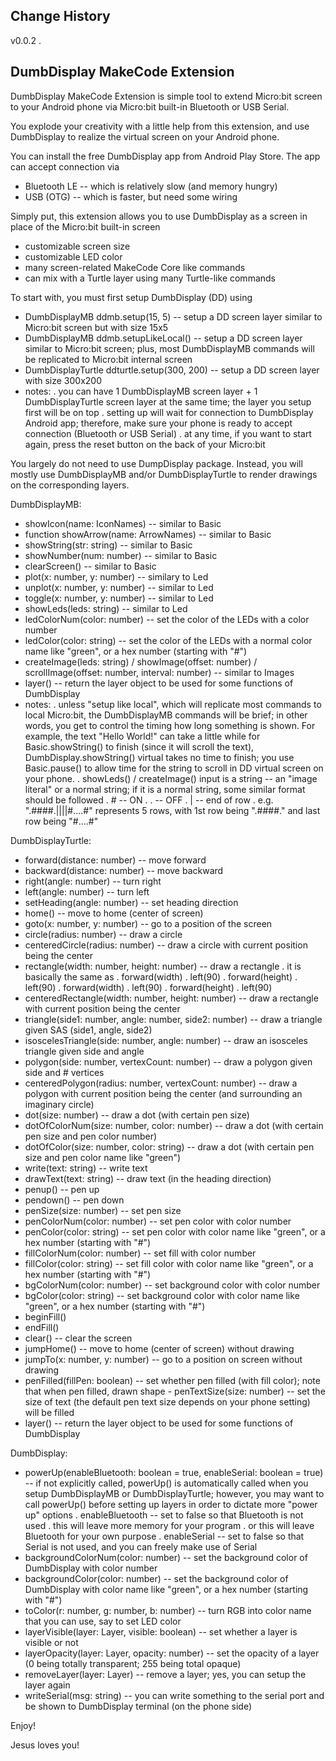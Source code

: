 
Change History
--------------

v0.0.2
.  



DumbDisplay MakeCode Extension
------------------------------

DumbDisplay MakeCode Extension is simple tool to extend Micro:bit screen to your Android phone via Micro:bit built-in Bluetooth or USB Serial.


You explode your creativity with a little help from this extension, and use DumbDisplay to realize the virtual screen on your Android phone.

You can install the free DumbDisplay app from Android Play Store. The app can accept connection via
* Bluetooth LE -- which is relatively slow (and memory hungry)
* USB (OTG) -- which is faster, but need some wiring


Simply put, this extension allows you to use DumbDisplay as a screen in place of the Micro:bit built-in screen
* customizable screen size
* customizable LED color
* many screen-related MakeCode Core like commands
* can mix with a Turtle layer using many Turtle-like commands

To start with, you must first setup DumbDisplay (DD) using
- DumbDisplayMB ddmb.setup(15, 5) -- setup a DD screen layer similar to Micro:bit screen but with size 15x5
- DumbDisplayMB ddmb.setupLikeLocal() -- setup a DD screen layer similar to Micro:bit screen; plus, most DumbDisplayMB commands will be replicated to Micro:bit internal screen
- DumbDisplayTurtle ddturtle.setup(300, 200) -- setup a DD screen layer with size 300x200
- notes:
  . you can have 1 DumbDisplayMB screen layer + 1 DumbDisplayTurtle screen layer at the same time; the layer you setup first will be on top
  . setting up will wait for connection to DumbDisplay Android app; therefore, make sure your phone is ready to accept connection (Bluetooth or USB Serial)
  . at any time, if you want to start again, press the reset button on the back of your Micro:bit

You largely do not need to use DumpDisplay package. Instead, you will mostly use DumbDisplayMB and/or DumbDisplayTurtle to render drawings on the corresponding layers.

DumbDisplayMB:
- showIcon(name: IconNames) -- similar to Basic
- function showArrow(name: ArrowNames) -- similar to Basic
- showString(str: string) -- similar to Basic
- showNumber(num: number) -- similar to Basic 
- clearScreen() -- similar to Basic
- plot(x: number, y: number) -- similary to Led
- unplot(x: number, y: number) -- similar to Led
- toggle(x: number, y: number) -- similar to Led
- showLeds(leds: string) -- similar to Led
- ledColorNum(color: number) -- set the color of the LEDs with a color number
- ledColor(color: string) -- set the color of the LEDs with a normal color name like "green", or a hex number (starting with "#")
- createImage(leds: string) / showImage(offset: number) / scrollImage(offset: number, interval: number) -- similar to Images
- layer() -- return the layer object to be used for some functions of DumbDisplay
- notes:
  . unless "setup like local", which will replicate most commands to local Micro:bit, the DumbDisplayMB commands will be brief; in other words, you get to control the timing how long something is shown. For example, the text "Hello World!" can take a little while for Basic.showString() to finish (since it will scroll the text), DumbDisplay.showString() virtual takes no time to finish; you use Basic.pause() to allow time for the string to scroll in DD virtual screen on your phone.
  . showLeds() / createImage() input is a string -- an "image literal" or a normal string; if it is a normal string, some similar format should be followed
    . # -- ON 
    . . -- OFF
    . | -- end of row
    . e.g. ".####.||||#....#" represents 5 rows, with 1st row being ".####." and last row being "#....#" 

DumbDisplayTurtle:
- forward(distance: number) -- move forward
- backward(distance: number) -- move backward
- right(angle: number) -- turn right
- left(angle: number) -- turn left
- setHeading(angle: number) -- set heading direction
- home() -- move to home (center of screen)    
- goto(x: number, y: number) -- go to a position of the screen
- circle(radius: number) -- draw a circle
- centeredCircle(radius: number) -- draw a circle with current position being the center
- rectangle(width: number, height: number) -- draw a rectangle
  . it is basically the same as
    . forward(width)
    . left(90)
    . forward(height)
    . left(90)
    . forward(width)
    . left(90)
    . forward(height)
    . left(90)
- centeredRectangle(width: number, height: number) -- draw a rectangle with current position being the center
- triangle(side1: number, angle: number, side2: number) -- draw a triangle given SAS (side1, angle, side2)    
- isoscelesTriangle(side: number, angle: number) -- draw an isosceles triangle given side and angle
- polygon(side: number, vertexCount: number) -- draw a polygon given side and # vertices
- centeredPolygon(radius: number, vertexCount: number) -- draw a polygon with current position being the center (and surrounding an imaginary circle)
- dot(size: number) -- draw a dot (with certain pen size)
- dotOfColorNum(size: number, color: number) -- draw a dot (with certain pen size and pen color number)
- dotOfColor(size: number, color: string) -- draw a dot (with certain pen size and pen color name like "green")
- write(text: string) -- write text
- drawText(text: string) -- draw text (in the heading direction)
- penup() -- pen up
- pendown() -- pen down
- penSize(size: number) -- set pen size
- penColorNum(color: number) -- set pen color with color number
- penColor(color: string) -- set pen color with color name like "green", or a hex number (starting with "#")
- fillColorNum(color: number) -- set fill with color number 
- fillColor(color: string) -- set fill color with color name like "green", or a hex number (starting with "#")
- bgColorNum(color: number) -- set background color with color number 
- bgColor(color: string) -- set background color with color name like "green", or a hex number (starting with "#")
- beginFill()
- endFill()
- clear() -- clear the screen
- jumpHome() -- move to home (center of screen) without drawing 
- jumpTo(x: number, y: number) -- go to a position on screen without drawing 
- penFilled(fillPen: boolean) -- set whether pen filled (with fill color); note that when pen filled, drawn shape - penTextSize(size: number) -- set the size of text (the default pen text size depends on your phone setting)
will be filled
- layer() -- return the layer object to be used for some functions of DumbDisplay

DumbDisplay:
- powerUp(enableBluetooth: boolean = true, enableSerial: boolean = true) -- if not explicitly called, powerUp() is automatically called when you setup DumbDisplayMB or DumbDisplayTurtle; however, you may want to call powerUp() before setting up layers in order to dictate more "power up" options
  . enableBluetooth -- set to false so that Bluetooth is not used
    . this will leave more memory for your program
    . or this will leave Bluetooth for your own purpose
  . enableSerial -- set to false so that Serial is not used, and you can freely make use of Serial
- backgroundColorNum(color: number) -- set the background color of DumbDisplay with color number 
- backgroundColor(color: number) -- set the background color of DumbDisplay with color name like "green", or a hex number (starting with "#")
- toColor(r: number, g: number, b: number) -- turn RGB into color name that you can use, say to set LED color
- layerVisible(layer: Layer, visible: boolean) -- set whether a layer is visible or not
- layerOpacity(layer: Layer, opacity: number) -- set the opacity of a layer (0 being totally transparent; 255 being total opaque)
- removeLayer(layer: Layer) -- remove a layer; yes, you can setup the layer again 
- writeSerial(msg: string) -- you can write something to the serial port and be shown to DumbDisplay terminal (on the phone side)


Enjoy!


Jesus loves you!

